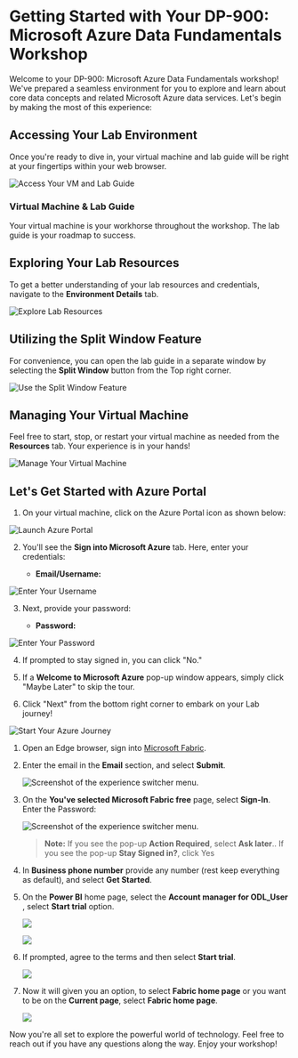 # Getting Started with Your DP-900: Microsoft Azure Data Fundamentals Workshop
 
Welcome to your DP-900: Microsoft Azure Data Fundamentals workshop! We've prepared a seamless environment for you to explore and learn about core data concepts and related Microsoft Azure data services. Let's begin by making the most of this experience:
 
## Accessing Your Lab Environment
 
Once you're ready to dive in, your virtual machine and lab guide will be right at your fingertips within your web browser.
 
![Access Your VM and Lab Guide](images/labguide.png)

### Virtual Machine & Lab Guide
 
Your virtual machine is your workhorse throughout the workshop. The lab guide is your roadmap to success.
 
## Exploring Your Lab Resources
 
To get a better understanding of your lab resources and credentials, navigate to the **Environment Details** tab.
 
![Explore Lab Resources](images/env.png)
 
## Utilizing the Split Window Feature
 
For convenience, you can open the lab guide in a separate window by selecting the **Split Window** button from the Top right corner.
 
![Use the Split Window Feature](images/spl.png)
 
## Managing Your Virtual Machine
 
Feel free to start, stop, or restart your virtual machine as needed from the **Resources** tab. Your experience is in your hands!
 
![Manage Your Virtual Machine](images/res.png)
 
## Let's Get Started with Azure Portal
 
1. On your virtual machine, click on the Azure Portal icon as shown below:
 
![Launch Azure Portal](images/sc900-image(1).png)

 
2. You'll see the **Sign into Microsoft Azure** tab. Here, enter your credentials:
 
   - **Email/Username:** <inject key="AzureAdUserEmail"></inject>
 
![Enter Your Username](images/sc900-image-1.png)
 
3. Next, provide your password:
 
   - **Password:** <inject key="AzureAdUserPassword"></inject>
 
![Enter Your Password](images/sc900-image-2.png)
 
4. If prompted to stay signed in, you can click "No."
 
5. If a **Welcome to Microsoft Azure** pop-up window appears, simply click "Maybe Later" to skip the tour.
 
6. Click "Next" from the bottom right corner to embark on your Lab journey!
 
![Start Your Azure Journey](images/sc900-image(3).png)
 
1. Open an Edge browser, sign into [Microsoft Fabric](https://app.fabric.microsoft.com).

1. Enter the email <inject key="AzureAdUserEmail"></inject> in the **Email** section, and select **Submit**.

    ![Screenshot of the experience switcher menu.](./images/DP-900-email.png)

1. On the **You've selected Microsoft Fabric free** page, select **Sign-In**. Enter the Password: <inject key="AzureAdUserPassword"></inject>

   ![Screenshot of the experience switcher menu.](./images/DP-900-signin.png)
   
    >**Note:** If you see the pop-up **Action Required**, select **Ask later**..
   > If you see the pop-up **Stay Signed in?**, click Yes

1.  In **Business phone number** provide any number (rest keep everything as default), and select **Get Started**.

1. On the **Power BI** home page, select the **Account manager for ODL_User <inject key="DeploymentID" enableCopy="false"/>**, select **Start trial** option.

   ![](images//DP-900-accountmanager.png)

   ![](images//DP-900-trial2.png)

1. If prompted, agree to the terms and then select **Start trial**.

     ![](images//start-trial.png)

1. Now it will given you an option, to select **Fabric home page** or you want to be on the **Current page**, select **Fabric home page**.
   
     ![](images//fabrichomepage.png)

Now you're all set to explore the powerful world of technology. Feel free to reach out if you have any questions along the way. Enjoy your workshop!
